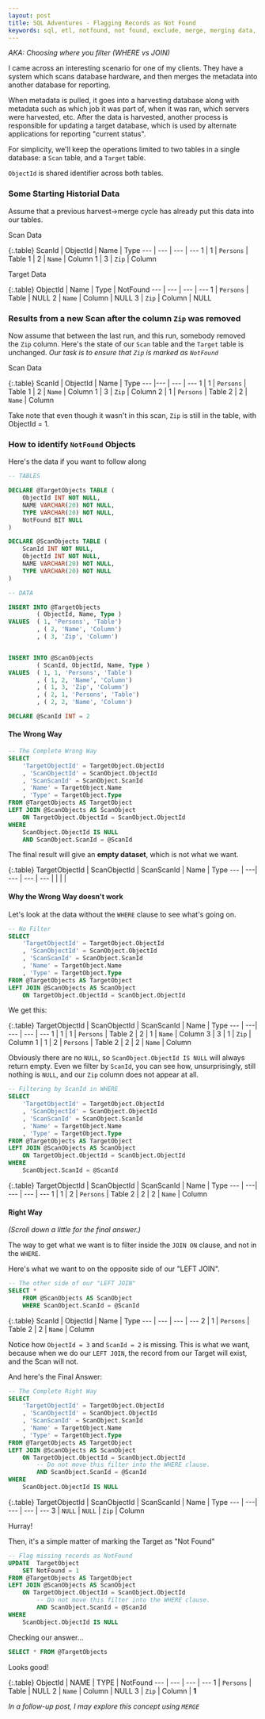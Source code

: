 ```yaml
---
layout: post
title: SQL Adventures - Flagging Records as Not Found
keywords: sql, etl, notfound, not found, exclude, merge, merging data, identifying missing records, missing, where vs on, where vs join, sql where to filter, why filter in join, filtering in left join
---
```


*AKA: Choosing where you filter (WHERE vs JOIN)*

I came across an interesting scenario for one of my clients.  They have a system which scans database hardware, and then merges the metadata into another database for reporting.

When metadata is pulled, it goes into a harvesting database along with metadata such as which job it was part of, when it was ran, which servers were harvested, etc.  After the data is harvested, another process is responsible for updating a target database, which is used by alternate applications for reporting "current status".

For simplicity, we'll keep the operations limited to two tables in a single database: a `Scan` table, and a `Target` table.

`ObjectId` is shared identifier across both tables.

### Some Starting Historial Data

Assume that a previous harvest->merge cycle has already put this data into our tables.

Scan Data

{:.table}
ScanId | ObjectId | Name | Type
--- | --- | --- | ---
1 | 1 | `Persons` | Table
1 | 2 | `Name` | Column
1 | 3 | `Zip` | Column

Target Data

{:.table}
ObjectId | Name | Type | NotFound
--- | --- | --- | ---
1 | `Persons` | Table | NULL
2 | `Name` | Column | NULL
3 | `Zip` | Column | NULL

### Results from a new Scan after the column `Zip` was removed

Now assume that between the last run, and this run, somebody removed the `Zip` column.  Here's the state of our `Scan` table and the `Target` table is unchanged.  *Our task is to ensure that `Zip` is marked as `NotFound`*

Scan Data

{:.table}
ScanId | ObjectId | Name | Type
---  |--- | --- | ---
1 | 1 | `Persons` | Table
1 | 2 | `Name` | Column
1 | 3 | `Zip` | Column
2 | 1 | `Persons` | Table
2 | 2 | `Name` | Column

Take note that even though it wasn't in this scan, `Zip` is still in the table, with ObjectId = 1.

### How to identify `NotFound` Objects

Here's the data if you want to follow along

``` sql
-- TABLES

DECLARE @TargetObjects TABLE (
    ObjectId INT NOT NULL,
    NAME VARCHAR(20) NOT NULL,
    TYPE VARCHAR(20) NOT NULL,
    NotFound BIT NULL
)

DECLARE @ScanObjects TABLE (
    ScanId INT NOT NULL,
    ObjectId INT NOT NULL,
    NAME VARCHAR(20) NOT NULL,
    TYPE VARCHAR(20) NOT NULL
)

-- DATA

INSERT INTO @TargetObjects
        ( ObjectId, Name, Type )
VALUES  ( 1, 'Persons', 'Table')
        , ( 2, 'Name', 'Column')
        , ( 3, 'Zip', 'Column')


INSERT INTO @ScanObjects
        ( ScanId, ObjectId, Name, Type )
VALUES  ( 1, 1, 'Persons', 'Table')
        , ( 1, 2, 'Name', 'Column')
        , ( 1, 3, 'Zip', 'Column')
        , ( 2, 1, 'Persons', 'Table')
        , ( 2, 2, 'Name', 'Column')

DECLARE @ScanId INT = 2
```

#### The Wrong Way

``` sql
-- The Complete Wrong Way
SELECT 
    'TargetObjectId' = TargetObject.ObjectId
    , 'ScanObjectId' = ScanObject.ObjectId
    , 'ScanScanId' = ScanObject.ScanId
    , 'Name' = TargetObject.Name
    , 'Type' = TargetObject.Type
FROM @TargetObjects AS TargetObject
LEFT JOIN @ScanObjects AS ScanObject
    ON TargetObject.ObjectId = ScanObject.ObjectId
WHERE
    ScanObject.ObjectId IS NULL
    AND ScanObject.ScanId = @ScanId
```

The final result will give an **empty dataset**, which is not what we want.


{:.table}
TargetObjectId | ScanObjectId | ScanScanId | Name | Type
--- | ---| --- | --- | ---
| | | | 


#### Why the Wrong Way doesn't work

Let's look at the data without the `WHERE` clause to see what's going on.

``` sql
-- No Filter
SELECT 
    'TargetObjectId' = TargetObject.ObjectId
    , 'ScanObjectId' = ScanObject.ObjectId
    , 'ScanScanId' = ScanObject.ScanId
    , 'Name' = TargetObject.Name
    , 'Type' = TargetObject.Type
FROM @TargetObjects AS TargetObject
LEFT JOIN @ScanObjects AS ScanObject
    ON TargetObject.ObjectId = ScanObject.ObjectId
```

We get this:

{:.table}
TargetObjectId | ScanObjectId | ScanScanId | Name | Type
--- | ---| --- | --- | ---
1 | 1 | 1 | `Persons` | Table
2 | 2 | 1 | `Name` | Column
3 | 3 | 1 | `Zip` | Column
1 | 1 | 2 | `Persons` | Table
2 | 2 | 2 | `Name` | Column


Obviously there are no `NULL`, so `ScanObject.ObjectId IS NULL` will always return empty. Even we filter by `ScanId`, you can see how, unsurprisingly, still nothing is `NULL`, and our `Zip` column does not appear at all.


``` sql
-- Filtering by ScanId in WHERE
SELECT 
    'TargetObjectId' = TargetObject.ObjectId
    , 'ScanObjectId' = ScanObject.ObjectId
    , 'ScanScanId' = ScanObject.ScanId
    , 'Name' = TargetObject.Name
    , 'Type' = TargetObject.Type
FROM @TargetObjects AS TargetObject
LEFT JOIN @ScanObjects AS ScanObject
    ON TargetObject.ObjectId = ScanObject.ObjectId
WHERE
    ScanObject.ScanId = @ScanId
```


{:.table}
TargetObjectId | ScanObjectId | ScanScanId | Name | Type
--- | ---| --- | --- | ---
1 | 1 | 2 | `Persons` | Table
2 | 2 | 2 | `Name` | Column


#### Right Way

*(Scroll down a little for the final answer.)*

The way to get what we want is to filter inside the `JOIN ON` clause, and not in the `WHERE`.

Here's what we want to on the opposite side of our "LEFT JOIN".

``` sql
-- The other side of our "LEFT JOIN"
SELECT * 
    FROM @ScanObjects AS ScanObject
    WHERE ScanObject.ScanId = @ScanId
```

{:.table}
ScanId | ObjectId | Name | Type
--- | --- | --- | ---
2 | 1 | `Persons` | Table
2 | 2 | `Name` | Column

Notice how `ObjectId = 3` and `ScanId = 2` is missing.  This is what we want, because when we do our `LEFT JOIN`, the record from our Target will exist, and the Scan will not.

And here's the Final Answer:

``` sql
-- The Complete Right Way
SELECT 
    'TargetObjectId' = TargetObject.ObjectId
    , 'ScanObjectId' = ScanObject.ObjectId
    , 'ScanScanId' = ScanObject.ScanId
    , 'Name' = TargetObject.Name
    , 'Type' = TargetObject.Type
FROM @TargetObjects AS TargetObject
LEFT JOIN @ScanObjects AS ScanObject
    ON TargetObject.ObjectId = ScanObject.ObjectId
        -- Do not move this filter into the WHERE clause.
        AND ScanObject.ScanId = @ScanId
WHERE
    ScanObject.ObjectId IS NULL
```

{:.table}
TargetObjectId | ScanObjectId | ScanScanId | Name | Type
--- | ---| --- | --- | ---
3 | `NULL` | `NULL` | `Zip` | Column

Hurray!

Then, it's a simple matter of marking the Target as "Not Found"

``` sql
-- Flag missing records as NotFound
UPDATE  TargetObject
    SET NotFound = 1
FROM @TargetObjects AS TargetObject
LEFT JOIN @ScanObjects AS ScanObject
    ON TargetObject.ObjectId = ScanObject.ObjectId
        -- Do not move this filter into the WHERE clause.
        AND ScanObject.ScanId = @ScanId
WHERE
    ScanObject.ObjectId IS NULL
```

Checking our answer...

``` sql
SELECT * FROM @TargetObjects
```

Looks good!

{:.table}
ObjectId | NAME | TYPE | NotFound
--- | --- | --- | ---
1 | `Persons` | Table | NULL
2 | `Name` | Column | NULL
3 | `Zip` | Column | **1**


*In a follow-up post, I may explore this concept using `MERGE`*
